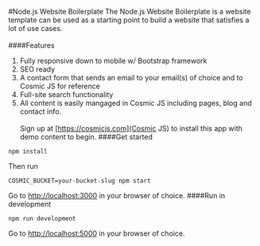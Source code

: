 #Node.js Website Boilerplate
The Node.js Website Boilerplate is a website template can be used as a starting point to build a website that satisfies a lot of use cases.<br /><br />
####Features
1. Fully responsive down to mobile w/ Bootstrap framework<br />
2. SEO ready<br />
3. A contact form that sends an email to your email(s) of choice and to Cosmic JS for reference<br />
4. Full-site search functionality<br />
5. All content is easily mangaged in Cosmic JS including pages, blog and contact info.<br /><br />
Sign up at [https://cosmicjs.com](Cosmic JS) to install this app with demo content to begin.
####Get started
```
npm install
```
Then run 
```
COSMIC_BUCKET=your-bucket-slug npm start
```
Go to [http://localhost:3000](http://localhost:3000) in your browser of choice.
####Run in development
```
npm run development
```
Go to [http://localhost:5000](http://localhost:5000) in your browser of choice.